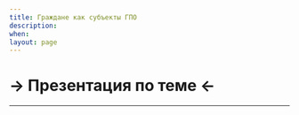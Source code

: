 ```yaml
---
title: Граждане как субъекты ГПО
description:
when:
layout: page
---
```


# &rarr; <a id="goToPresentation" target="_blank">Презентация по теме</a> &larr;

<hr />

